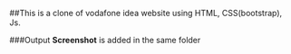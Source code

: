 ##This is a clone of vodafone idea website using HTML, CSS(bootstrap), Js.

###Output **Screenshot** is added in the same folder